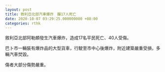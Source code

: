 ```yaml
---
layout: post
title: 敘利亞北部汽車爆炸　釀17人死亡
date: 2020-10-07 03:29:25.000000000 +08:00
categories: rthk
---
```


敘利亞北部阿勒頗發生汽車爆炸，造成17名平民死亡、40人受傷。

巴卜市一輛裝有爆炸品的大型貨車，行駛至市中心後爆炸，附近建築嚴重受損，多輛汽車焚毀。

傷者大部分傷勢嚴重。
